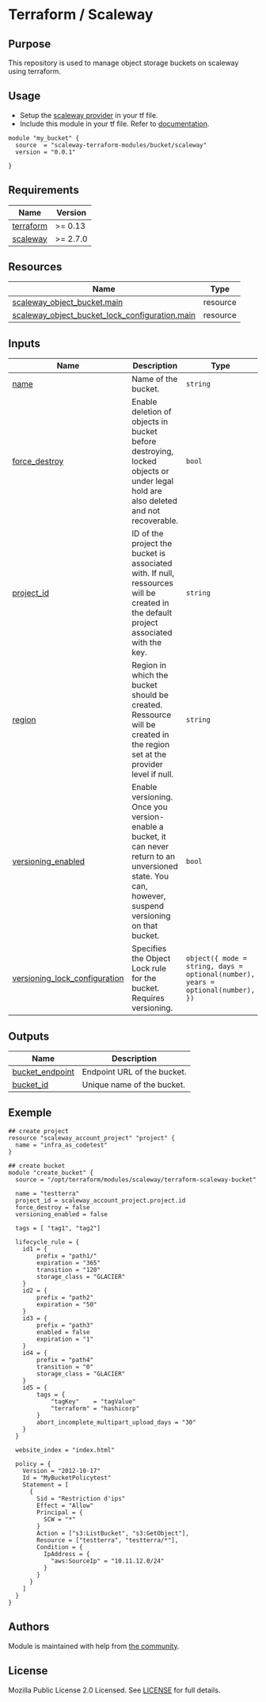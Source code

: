 # Terraform / Scaleway

## Purpose

This repository is used to manage object storage buckets on scaleway using terraform.

## Usage

- Setup the [scaleway provider](https://www.terraform.io/docs/providers/scaleway/index.html) in your tf file.
- Include this module in your tf file. Refer to [documentation](https://www.terraform.io/docs/modules/sources.html#generic-git-repository).

```hcl
module "my_bucket" {
  source  = "scaleway-terraform-modules/bucket/scaleway"
  version = "0.0.1"

}
```

<!-- BEGIN_TF_DOCS -->
## Requirements

| Name | Version |
|------|---------|
| <a name="requirement_terraform"></a> [terraform](#requirement_terraform) | >= 0.13 |
| <a name="requirement_scaleway"></a> [scaleway](#requirement_scaleway) | >= 2.7.0 |

## Resources

| Name | Type |
|------|------|
| [scaleway_object_bucket.main](https://registry.terraform.io/providers/scaleway/scaleway/latest/docs/resources/object_bucket) | resource |
| [scaleway_object_bucket_lock_configuration.main](https://registry.terraform.io/providers/scaleway/scaleway/latest/docs/resources/object_bucket_lock_configuration) | resource |

## Inputs

| Name | Description | Type | Default | Required |
|------|-------------|------|---------|:--------:|
| <a name="input_name"></a> [name](#input_name) | Name of the bucket. | `string` | n/a | yes |
| <a name="input_force_destroy"></a> [force_destroy](#input_force_destroy) | Enable deletion of objects in bucket before destroying, locked objects or under legal hold are also deleted and not recoverable. | `bool` | `false` | no |
| <a name="input_project_id"></a> [project_id](#input_project_id) | ID of the project the bucket is associated with. If null, ressources will be created in the default project associated with the key. | `string` | `null` | no |
| <a name="input_region"></a> [region](#input_region) | Region in which the bucket should be created. Ressource will be created in the region set at the provider level if null. | `string` | `null` | no |
| <a name="input_versioning_enabled"></a> [versioning_enabled](#input_versioning_enabled) | Enable versioning. Once you version-enable a bucket, it can never return to an unversioned state. You can, however, suspend versioning on that bucket. | `bool` | `false` | no |
| <a name="input_versioning_lock_configuration"></a> [versioning_lock_configuration](#input_versioning_lock_configuration) | Specifies the Object Lock rule for the bucket. Requires versioning. | ```object({ mode = string, days = optional(number), years = optional(number), })``` | ```{ "days": null, "mode": "GOVERNANCE", "years": null }``` | no |

## Outputs

| Name | Description |
|------|-------------|
| <a name="output_bucket_endpoint"></a> [bucket_endpoint](#output_bucket_endpoint) | Endpoint URL of the bucket. |
| <a name="output_bucket_id"></a> [bucket_id](#output_bucket_id) | Unique name of the bucket. |
<!-- END_TF_DOCS -->


## Exemple

```
## create project
resource "scaleway_account_project" "project" {
  name = "infra_as_codetest"
}

## create bucket
module "create_bucket" {
  source = "/opt/terraform/modules/scaleway/terraform-scaleway-bucket"

  name = "testterra"
  project_id = scaleway_account_project.project.id
  force_destroy = false
  versioning_enabled = false

  tags = [ "tag1", "tag2"]

  lifecycle_rule = {
    id1 = {
        prefix = "path1/"
        expiration = "365"
        transition = "120"
        storage_class = "GLACIER"
    }
    id2 = {
        prefix = "path2"
        expiration = "50"
    }
    id3 = {
        prefix = "path3"
        enabled = false
        expiration = "1"
    }
    id4 = {
        prefix = "path4"
        transition = "0"
        storage_class = "GLACIER"
    }
    id5 = {
        tags = {
            "tagKey"    = "tagValue"
            "terraform" = "hashicorp"
        }
        abort_incomplete_multipart_upload_days = "30"
    }
  }

  website_index = "index.html"

  policy = {
    Version = "2012-10-17"
    Id = "MyBucketPolicytest"
    Statement = [
      {
        Sid = "Restriction d'ips"
        Effect = "Allow"
        Principal = {
          SCW = "*"
        }
        Action = ["s3:ListBucket", "s3:GetObject"],
        Resource = ["testterra", "testterra/*"],
        Condition = {
          IpAddress = {
            "aws:SourceIp" = "10.11.12.0/24"
          }
        }
      }
    ]
  }
}

```


## Authors

Module is maintained with help from [the community](https://github.com/scaleway-terraform-modules/terraform-scaleway-bucket/graphs/contributors).

## License

Mozilla Public License 2.0 Licensed. See [LICENSE](https://github.com/scaleway-terraform-modules/terraform-scaleway-bucket/tree/master/LICENSE) for full details.
